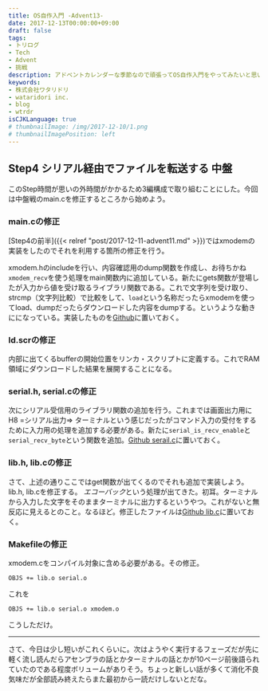 ```yaml
---
title: OS自作入門 -Advent13-
date: 2017-12-13T00:00:00+09:00
draft: false
tags:
- トリログ
- Tech
- Advent
- 挑戦
description: アドベントカレンダーな季節なので頑張ってOS自作入門をやってみたいと思います。今回は4step目の中盤です！ファイル転送についてやっていきます。
keywords:
- 株式会社ワタリドリ
- wataridori inc.
- blog
- wtrdr
isCJKLanguage: true
# thumbnailImage: /img/2017-12-10/1.png
# thumbnailImagePosition: left
---
```


## Step4 シリアル経由でファイルを転送する 中盤

このStep時間が思いの外時間がかかるため3編構成で取り組むことにした。今回は中盤戦のmain.cを修正するところから始めよう。

### main.cの修正

[Step4の前半]({{< relref "post/2017-12-11-advent11.md" >}})ではxmodemの実装をしたのでそれを利用する箇所の修正を行う。

xmodem.hのincludeを行い、内容確認用のdump関数を作成し、お待ちかね`xmodem_recv`を使う処理をmain関数内に追加している。新たにgets関数が登場したが入力から値を受け取るライブラリ関数である。これで文字列を受け取り、strcmp（文字列比較）で比較をして、`load`という名称だったらxmodemを使ってload、dumpだったらダウンロードした内容をdumpする。というような動きにになっている。実装したものを[Github](https://github.com/wtrdr/os-advent2017/blob/master/04/bootload/main.c)に置いておく。

### ld.scrの修正

内部に出てくるbufferの開始位置をリンカ・スクリプトに定義する。これでRAM領域にダウンロードした結果を展開することになる。

### serial.h, serial.cの修正

次にシリアル受信用のライブラリ関数の追加を行う。これまでは画面出力用にH8 =シリアル出力=> ターミナルという感じだったがコマンド入力の受付をするために入力用の処理を追加する必要がある。新たに`serial_is_recv_enable`と`serial_recv_byte`という関数を追加。[Github serail.c](https://github.com/wtrdr/os-advent2017/blob/master/04/bootload/serial.c)に置いておく。

### lib.h, lib.cの修正

さて、上述の通りここではget関数が出てくるのでそれも追加で実装しよう。lib.h, lib.cを修正する。
*エコーバック*という処理が出てきた。初耳。ターミナルから入力した文字をそのままターミナルに出力するというやつ。これがないと無反応に見えるとのこと。なるほど。修正したファイルは[Github lib.c](https://github.com/wtrdr/os-advent2017/blob/master/04/bootload/lib.c)に置いておく。

### Makefileの修正

xmodem.cをコンパイル対象に含める必要がある。その修正。

```
OBJS += lib.o serial.o
```
これを
```
OBJS += lib.o serial.o xmodem.o
```
こうしただけ。

-------------------------------------

さて、今日は少し短いがこれくらいに。次はようやく実行するフェーズだが先に軽く流し読んだらアセンブラの話とかターミナルの話とかが10ページ前後語られていたのである程度ボリュームがありそう。ちょっと新しい話が多くて消化不良気味だが全部読み終えたらまた最初から一読だけしないとだな。
